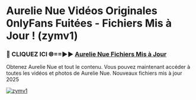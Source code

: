 # Aurelie Nue Vidéos Originales 0nlyFans Fuitées - Fichiers Mis à Jour ! (zymv1)

<h3>🔴 CLIQUEZ ICI 🌐==►► <a href="https://tinyurl.com/2pmr4ezf" rel="nofollow">Aurelie Nue Fichiers Mis à Jour</a></h3>

Obtenez Aurelie Nue et tout le contenu. Vous pouvez maintenant accéder à toutes les vidéos et photos de Aurelie Nue. Nouveaux fichiers mis à jour 2025

[![zymv1](https://i.imgur.com/6SNvagu.gif)](https://tinyurl.com/2pmr4ezf)
